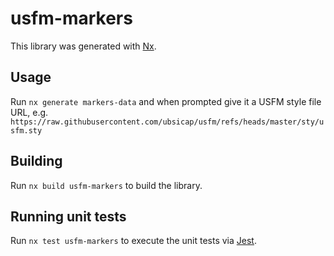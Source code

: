 # usfm-markers

This library was generated with [Nx](https://nx.dev).

## Usage

Run `nx generate markers-data` and when prompted give it a USFM style file URL, e.g. `https://raw.githubusercontent.com/ubsicap/usfm/refs/heads/master/sty/usfm.sty`

## Building

Run `nx build usfm-markers` to build the library.

## Running unit tests

Run `nx test usfm-markers` to execute the unit tests via [Jest](https://jestjs.io).

